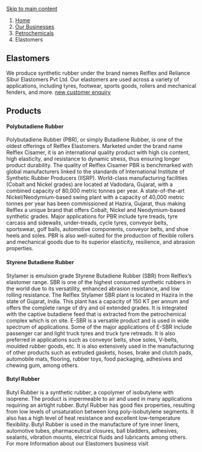 [ Skip to main content ](https://www.ril.com/businesses/petrochemicals/<#main-navigation>)
  1. [Home](https://www.ril.com/businesses/petrochemicals/</>)
  2. [Our Businesses](https://www.ril.com/businesses/petrochemicals/<http:/www.ril.com/businesses>)
  3. [Petrochemicals](https://www.ril.com/businesses/petrochemicals/<http:/www.ril.com/businesses/petrochemicals>)
  4. Elastomers 


## Elastomers
We produce synthetic rubber under the brand names Relflex and Reliance Sibur Elastomers Pvt Ltd.
Our elastomers are used across a variety of applications, including tyres, footwear, sports goods, rollers and mechanical fenders, and more.
[new customer enquiry](https://www.ril.com/businesses/petrochemicals/<https:/customerfirst.ril.com/cp/#/customerinquiry>)
##  Products 
####  Polybutadiene Rubber 
Polybutadiene Rubber (PBR), or simply Butadiene Rubber, is one of the oldest offerings of Relflex Elastomers. Marketed under the brand name Relflex Cisamer, it is an international quality product with high cis content, high elasticity, and resistance to dynamic stress, thus ensuring longer product durability.
The quality of Relflex Cisamer PBR is benchmarked with global manufacturers linked to the standards of International Institute of Synthetic Rubber Producers (IISRP). World-class manufacturing facilities (Cobalt and Nickel grades) are located at Vadodara, Gujarat, with a combined capacity of 80,000 metric tonnes per year.
A state-of-the-art Nickel/Neodymium-based swing plant with a capacity of 40,000 metric tonnes per year has been commissioned at Hazira, Gujarat, thus making Relflex a unique brand that offers Cobalt, Nickel and Neodymium-based synthetic grades.
Major applications for PBR include tyre treads, tyre carcass and sidewalls, under-treads, cycle tyres, conveyor belts, sportswear, golf balls, automotive components, conveyor belts, and shoe heels and soles. PBR is also well-suited for the production of flexible rollers and mechanical goods due to its superior elasticity, resilience, and abrasion properties.
####  Styrene Butadiene Rubber 
Stylamer is emulsion grade Styrene Butadiene Rubber (SBR) from Relflex’s elastomer range. SBR is one of the highest consumed synthetic rubbers in the world due to its versatility, enhanced abrasion resistance, and low rolling resistance.
The Relflex Stylamer SBR plant is located in Hazira in the state of Gujarat, India. This plant has a capacity of 150 KT per annum and offers the complete range of dry and oil extended grades. It is integrated with the captive butadiene feed that is extracted from the petrochemical complex which is on site.
E-SBR is a versatile product and is used in wide spectrum of applications. Some of the major applications of E-SBR include passenger car and light truck tyres and truck tyre retreads. It is also preferred in applications such as conveyor belts, shoe soles, V-belts, moulded rubber goods, etc. It is also extensively used in the manufacturing of other products such as extruded gaskets, hoses, brake and clutch pads, automobile mats, flooring, rubber toys, food packaging, adhesives and chewing gum, among others.
####  Butyl Rubber 
Butyl Rubber is a synthetic rubber, a copolymer of isobutylene with isoprene. The product is impermeable to air and used in many applications requiring an airtight rubber. Butyl Rubber has good flex properties, resulting from low levels of unsaturation between long poly-isobutylene segments. It also has a high level of heat resistance and excellent low-temperature flexibility.
Butyl Rubber is used in the manufacture of tyre inner liners, automotive tubes, pharmaceutical closures, ball bladders, adhesives, sealants, vibration mounts, electrical fluids and lubricants among others.
For more Information about our Elastomers business visit 
